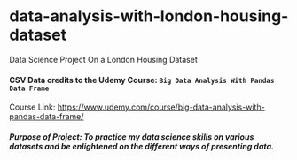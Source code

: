 # data-analysis-with-london-housing-dataset
Data Science Project On a London Housing Dataset

#### CSV Data credits to the Udemy Course: `Big Data Analysis With Pandas Data Frame`

Course Link: https://www.udemy.com/course/big-data-analysis-with-pandas-data-frame/

##### Purpose of Project: To practice my data science skills on various datasets and be enlightened on the different ways of presenting data.
